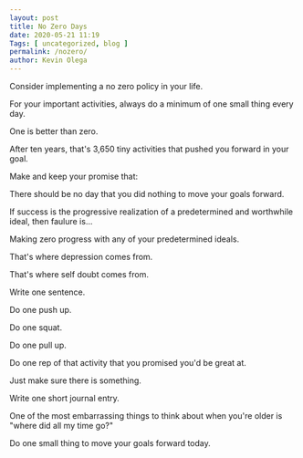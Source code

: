 ```yaml
--- 
layout: post 
title: No Zero Days
date: 2020-05-21 11:19
Tags: [ uncategorized, blog ]
permalink: /nozero/ 
author: Kevin Olega 
--- 
```

Consider implementing a no zero policy in your life.

For your important activities, always do a minimum of one small thing every day.

One is better than zero.

After ten years, that's 3,650 tiny activities that pushed you forward in your goal.

Make and keep your promise that:

There should be no day that you did nothing to move your goals forward.

If success is the progressive realization of a predetermined and worthwhile ideal, then faulure is...

Making zero progress with any of your predetermined ideals.

That's where depression comes from.

That's where self doubt comes from.

Write one sentence.

Do one push up.

Do one squat.

Do one pull up.

Do one rep of that activity that you promised you'd be great at.

Just make sure there is something.

Write one short journal entry.

One of the most embarrassing things to think about when you're older is "where did all my time go?"

Do one small thing to move your goals forward today.